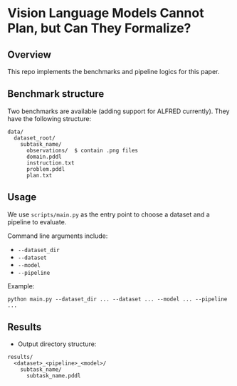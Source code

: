 # Vision Language Models Cannot Plan, but Can They Formalize?

## Overview

This repo implements the benchmarks and pipeline logics for this paper.

## Benchmark structure

Two benchmarks are available (adding support for ALFRED currently). 
They have the following structure:

```
data/
  dataset_root/
    subtask_name/
      observations/  $ contain .png files
      domain.pddl
      instruction.txt
      problem.pddl
      plan.txt
```

## Usage

We use `scripts/main.py` as the entry point to choose a dataset and a pipeline to evaluate.

Command line arguments include:
- `--dataset_dir`
- `--dataset`
- `--model`
- `--pipeline`


Example:
```
python main.py --dataset_dir ... --dataset ... --model ... --pipeline ...
```

## Results
- Output directory structure:
```
results/
  <dataset>_<pipeline>_<model>/
    subtask_name/
      subtask_name.pddl
```